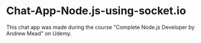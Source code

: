 # Chat-App-Node.js-using-socket.io

This chat app was made during the course "Complete Node.js Developer by Andrew Mead" on Udemy.
